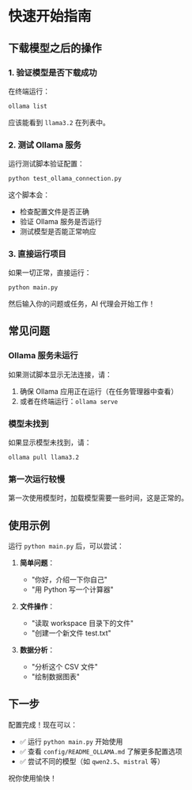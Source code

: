 # 快速开始指南

## 下载模型之后的操作

### 1. 验证模型是否下载成功

在终端运行：
```bash
ollama list
```

应该能看到 `llama3.2` 在列表中。

### 2. 测试 Ollama 服务

运行测试脚本验证配置：
```bash
python test_ollama_connection.py
```

这个脚本会：
- 检查配置文件是否正确
- 验证 Ollama 服务是否运行
- 测试模型是否能正常响应

### 3. 直接运行项目

如果一切正常，直接运行：
```bash
python main.py
```

然后输入你的问题或任务，AI 代理会开始工作！

## 常见问题

### Ollama 服务未运行

如果测试脚本显示无法连接，请：
1. 确保 Ollama 应用正在运行（在任务管理器中查看）
2. 或者在终端运行：`ollama serve`

### 模型未找到

如果显示模型未找到，请：
```bash
ollama pull llama3.2
```

### 第一次运行较慢

第一次使用模型时，加载模型需要一些时间，这是正常的。

## 使用示例

运行 `python main.py` 后，可以尝试：

1. **简单问题**：
   - "你好，介绍一下你自己"
   - "用 Python 写一个计算器"

2. **文件操作**：
   - "读取 workspace 目录下的文件"
   - "创建一个新文件 test.txt"

3. **数据分析**：
   - "分析这个 CSV 文件"
   - "绘制数据图表"

## 下一步

配置完成！现在可以：
- ✅ 运行 `python main.py` 开始使用
- ✅ 查看 `config/README_OLLAMA.md` 了解更多配置选项
- ✅ 尝试不同的模型（如 `qwen2.5`、`mistral` 等）

祝你使用愉快！

